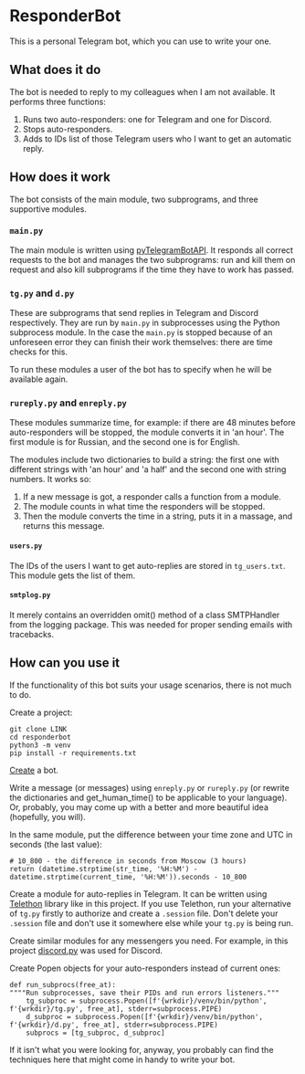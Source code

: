 # ResponderBot
This is a personal Telegram bot, which you can use to write your one.
## What does it do
The bot is needed to reply to my colleagues when I am not available. It performs three functions:
1. Runs two auto-responders: one for Telegram and one for Discord.
2. Stops auto-responders.
3. Adds to IDs list of those Telegram users who I want to get an automatic reply.

## How does it work
The bot consists of the main module, two subprograms, and three supportive modules.
### `main.py`
The main module is written using [pyTelegramBotAPI](https://github.com/eternnoir/pyTelegramBotAPI). It responds all correct requests to the bot and manages the two subprograms: run and kill them on request and also kill subprograms if the time they have to work has passed.
### `tg.py` and `d.py`
These are subprograms that send replies in Telegram and Discord respectively. They are run by `main.py` in subprocesses using the Python subprocess module. In the case the `main.py` is stopped because of an unforeseen error they can finish their work themselves: there are time checks for this.

To run these modules a user of the bot has to specify when he will be available again.
### `rureply.py` and `enreply.py`
These modules summarize time, for example: if there are 48 minutes before auto-responders will be stopped, the module converts it in 'an hour'. The first module is for Russian, and the second one is for English.

The modules include two dictionaries to build a string: the first one with different strings with 'an hour' and 'a half' and the second one with string numbers. It works so:
1. If a new message is got, a responder calls a function from a module.
2. The module counts in what time the responders will be stopped.
3. Then the module converts the time in a string, puts it in a massage, and returns this message.
#### `users.py`
The IDs of the users I want to get auto-replies are stored in `tg_users.txt`. This module gets the list of them.
#### `smtplog.py`
It merely contains an overridden omit() method of a class SMTPHandler from the logging package. This was needed for proper sending emails with tracebacks.
## How can you use it
If the functionality of this bot suits your usage scenarios, there is not much to do.

Create a project:

    git clone LINK
    cd responderbot
    python3 -m venv
    pip install -r requirements.txt

[Create](https://core.telegram.org/bots#6-botfather) a bot.

Write a message (or messages) using `enreply.py` or `rureply.py` (or rewrite the dictionaries and get_human_time() to be applicable to your language). Or, probably, you may come up with a better and more beautiful idea (hopefully, you will).

In the same module, put the difference between your time zone and UTC in seconds (the last value):

    # 10_800 - the difference in seconds from Moscow (3 hours)
    return (datetime.strptime(str_time, '%H:%M') - datetime.strptime(current_time, '%H:%M')).seconds - 10_800

Create a module for auto-replies in Telegram. It can be written using [Telethon](https://docs.telethon.dev/en/latest/) library like in this project. If you use Telethon, run your alternative of `tg.py` firstly to authorize and create a `.session` file. Don't delete your `.session` file and don't use it somewhere else while your `tg.py` is being run.

Create similar modules for any messengers you need. For example, in this project [discord.py](https://discordpy.readthedocs.io/en/latest/) was used for Discord.

Create Popen objects for your auto-responders instead of current ones:

    def run_subprocs(free_at):
    """"Run subprocesses, save their PIDs and run errors listeners."""
        tg_subproc = subprocess.Popen([f'{wrkdir}/venv/bin/python', f'{wrkdir}/tg.py', free_at], stderr=subprocess.PIPE)
        d_subproc = subprocess.Popen([f'{wrkdir}/venv/bin/python', f'{wrkdir}/d.py', free_at], stderr=subprocess.PIPE)
        subprocs = [tg_subproc, d_subproc]

If it isn't what you were looking for, anyway, you probably can find the techniques here that might come in handy to write your bot.
